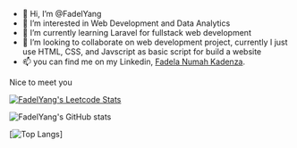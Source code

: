 - 👋 Hi, I’m @FadelYang
- 👀 I’m interested in Web Development and Data Analytics
- 🌱 I’m currently learning Laravel for fullstack web development
- 💞️ I’m looking to collaborate on web development project, currently I just use HTML, CSS, and Javscript as basic script for build a website
- 📫 you can find me on my Linkedin, [Fadela Numah Kadenza](https://www.linkedin.com/in/fadela-numah-kadenza-0305751ab/).

Nice to meet you

[![FadelYang's Leetcode Stats](https://leetcard.jacoblin.cool/FadelYang)](https://leetcode.com/FadelYang)

![FadelYang's GitHub stats](https://github-readme-stats.vercel.app/api?username=FadelYang&show_icons=true&theme=dracula)

[![Top Langs](https://github-readme-stats.vercel.app/api/top-langs/?username=FadelYang&show_icons=true&theme=dracula)]

<!---
FadelYang/FadelYang is a ✨ special ✨ repository because its `README.md` (this file) appears on your GitHub profile.
You can click the Preview link to take a look at your changes.
--->
